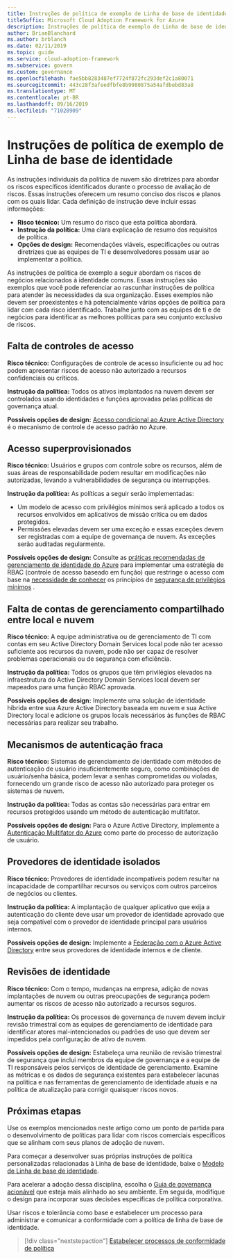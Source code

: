 ```yaml
---
title: Instruções de política de exemplo de Linha de base de identidade
titleSuffix: Microsoft Cloud Adoption Framework for Azure
description: Instruções de política de exemplo de Linha de base de identidade
author: BrianBlanchard
ms.author: brblanch
ms.date: 02/11/2019
ms.topic: guide
ms.service: cloud-adoption-framework
ms.subservice: govern
ms.custom: governance
ms.openlocfilehash: fae5bb8283487ef7724f872fc293def2c1a80071
ms.sourcegitcommit: 443c28f3afeedfbfe8b9980875a54afdbebd83a8
ms.translationtype: MT
ms.contentlocale: pt-BR
ms.lasthandoff: 09/16/2019
ms.locfileid: "71028909"
---
```

# <a name="identity-baseline-sample-policy-statements"></a>Instruções de política de exemplo de Linha de base de identidade

As instruções individuais da política de nuvem são diretrizes para abordar os riscos específicos identificados durante o processo de avaliação de riscos. Essas instruções oferecem um resumo conciso dos riscos e planos com os quais lidar. Cada definição de instrução deve incluir essas informações:

- **Risco técnico:** Um resumo do risco que esta política abordará.
- **Instrução da política:** Uma clara explicação de resumo dos requisitos de política.
- **Opções de design:** Recomendações viáveis, especificações ou outras diretrizes que as equipes de TI e desenvolvedores possam usar ao implementar a política.

As instruções de política de exemplo a seguir abordam os riscos de negócios relacionados à identidade comuns. Essas instruções são exemplos que você pode referenciar ao rascunhar instruções de política para atender às necessidades da sua organização. Esses exemplos não devem ser proexistentes e há potencialmente várias opções de política para lidar com cada risco identificado. Trabalhe junto com as equipes de ti e de negócios para identificar as melhores políticas para seu conjunto exclusivo de riscos.

## <a name="lack-of-access-controls"></a>Falta de controles de acesso

**Risco técnico:** Configurações de controle de acesso insuficiente ou ad hoc podem apresentar riscos de acesso não autorizado a recursos confidenciais ou críticos.

**Instrução da política:** Todos os ativos implantados na nuvem devem ser controlados usando identidades e funções aprovadas pelas políticas de governança atual.

**Possíveis opções de design:** [Acesso condicional ao Azure Active Directory](https://docs.microsoft.com/azure/active-directory/conditional-access/overview) é o mecanismo de controle de acesso padrão no Azure.

## <a name="overprovisioned-access"></a>Acesso superprovisionados

**Risco técnico:** Usuários e grupos com controle sobre os recursos, além de suas áreas de responsabilidade podem resultar em modificações não autorizadas, levando a vulnerabilidades de segurança ou interrupções.

**Instrução da política:** As políticas a seguir serão implementadas:

- Um modelo de acesso com privilégios mínimos será aplicado a todos os recursos envolvidos em aplicativos de missão crítica ou em dados protegidos.
- Permissões elevadas devem ser uma exceção e essas exceções devem ser registradas com a equipe de governança de nuvem. As exceções serão auditadas regularmente.

**Possíveis opções de design:** Consulte as [práticas recomendadas de gerenciamento de identidade do Azure](https://docs.microsoft.com/azure/security/azure-security-identity-management-best-practices) para implementar uma estratégia de RBAC (controle de acesso baseado em função) que restringe o acesso com base na [necessidade de conhecer](https://wikipedia.org/wiki/Need_to_know) os princípios de [segurança de privilégios mínimos](https://wikipedia.org/wiki/Principle_of_least_privilege) .

## <a name="lack-of-shared-management-accounts-between-on-premises-and-the-cloud"></a>Falta de contas de gerenciamento compartilhado entre local e nuvem

**Risco técnico:** A equipe administrativa ou de gerenciamento de TI com contas em seu Active Directory Domain Services local pode não ter acesso suficiente aos recursos da nuvem, pode não ser capaz de resolver problemas operacionais ou de segurança com eficiência.

**Instrução da política:** Todos os grupos que têm privilégios elevados na infraestrutura do Active Directory Domain Services local devem ser mapeados para uma função RBAC aprovada.

**Possíveis opções de design:** Implemente uma solução de identidade híbrida entre sua Azure Active Directory baseada em nuvem e sua Active Directory local e adicione os grupos locais necessários às funções de RBAC necessárias para realizar seu trabalho.

## <a name="weak-authentication-mechanisms"></a>Mecanismos de autenticação fraca

**Risco técnico:** Sistemas de gerenciamento de identidade com métodos de autenticação de usuário insuficientemente seguro, como combinações de usuário/senha básica, podem levar a senhas comprometidas ou violadas, fornecendo um grande risco de acesso não autorizado para proteger os sistemas de nuvem.

**Instrução da política:** Todas as contas são necessárias para entrar em recursos protegidos usando um método de autenticação multifator.

**Possíveis opções de design:** Para o Azure Active Directory, implemente a [Autenticação Multifator do Azure](https://docs.microsoft.com/azure/active-directory/authentication/concept-mfa-howitworks) como parte do processo de autorização de usuário.

## <a name="isolated-identity-providers"></a>Provedores de identidade isolados

**Risco técnico:** Provedores de identidade incompatíveis podem resultar na incapacidade de compartilhar recursos ou serviços com outros parceiros de negócios ou clientes.

**Instrução da política:** A implantação de qualquer aplicativo que exija a autenticação do cliente deve usar um provedor de identidade aprovado que seja compatível com o provedor de identidade principal para usuários internos.

**Possíveis opções de design:** Implemente a [Federação com o Azure Active Directory](https://docs.microsoft.com/azure/active-directory/hybrid/whatis-fed) entre seus provedores de identidade internos e de cliente.

## <a name="identity-reviews"></a>Revisões de identidade

**Risco técnico:** Com o tempo, mudanças na empresa, adição de novas implantações de nuvem ou outras preocupações de segurança podem aumentar os riscos de acesso não autorizado a recursos seguros.

**Instrução da política:** Os processos de governança de nuvem devem incluir revisão trimestral com as equipes de gerenciamento de identidade para identificar atores mal-intencionados ou padrões de uso que devem ser impedidos pela configuração de ativo de nuvem.

**Possíveis opções de design:** Estabeleça uma reunião de revisão trimestral de segurança que inclui membros da equipe de governança e a equipe de TI responsáveis pelos serviços de identidade de gerenciamento. Examine as métricas e os dados de segurança existentes para estabelecer lacunas na política e nas ferramentas de gerenciamento de identidade atuais e na política de atualização para corrigir quaisquer riscos novos.

## <a name="next-steps"></a>Próximas etapas

Use os exemplos mencionados neste artigo como um ponto de partida para o desenvolvimento de políticas para lidar com riscos comerciais específicos que se alinham com seus planos de adoção de nuvem.

Para começar a desenvolver suas próprias instruções de política personalizadas relacionadas à Linha de base de identidade, baixe o [Modelo de Linha de base de identidade](./template.md).

Para acelerar a adoção dessa disciplina, escolha o [Guia de governança acionável](../guides/index.md) que esteja mais alinhado ao seu ambiente. Em seguida, modifique o design para incorporar suas decisões específicas de política corporativa.

Usar riscos e tolerância como base e estabelecer um processo para administrar e comunicar a conformidade com a política de linha de base de identidade.

> [!div class="nextstepaction"]
> [Estabelecer processos de conformidade de política](./compliance-processes.md)
